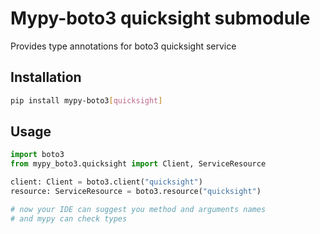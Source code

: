 # Mypy-boto3 quicksight submodule

Provides type annotations for boto3 quicksight service

## Installation

```bash
pip install mypy-boto3[quicksight]
```

## Usage

```python
import boto3
from mypy_boto3.quicksight import Client, ServiceResource

client: Client = boto3.client("quicksight")
resource: ServiceResource = boto3.resource("quicksight")

# now your IDE can suggest you method and arguments names
# and mypy can check types
```

